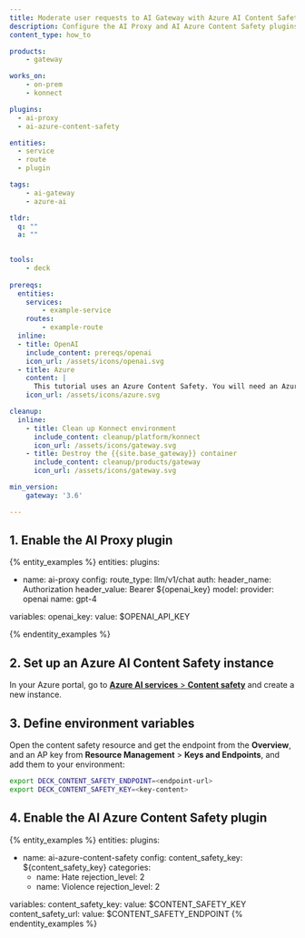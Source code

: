 ```yaml
---
title: Moderate user requests to AI Gateway with Azure AI Content Safety
description: Configure the AI Proxy and AI Azure Content Safety plugins to moderate requests to your LLM
content_type: how_to

products:
    - gateway

works_on:
    - on-prem
    - konnect

plugins:
  - ai-proxy
  - ai-azure-content-safety

entities: 
  - service
  - route
  - plugin

tags:
    - ai-gateway
    - azure-ai

tldr: 
  q: ""
  a: ""
    

tools:
    - deck
  
prereqs:
  entities:
    services:
        - example-service
    routes:
        - example-route
  inline:
  - title: OpenAI
    include_content: prereqs/openai
    icon_url: /assets/icons/openai.svg
  - title: Azure
    content: |
      This tutorial uses an Azure Content Safety. You will need an Azure subscription with permissions to create a Content Safety instance.
    icon_url: /assets/icons/azure.svg

cleanup:
  inline:
    - title: Clean up Konnect environment
      include_content: cleanup/platform/konnect
      icon_url: /assets/icons/gateway.svg
    - title: Destroy the {{site.base_gateway}} container
      include_content: cleanup/products/gateway
      icon_url: /assets/icons/gateway.svg

min_version:
    gateway: '3.6'

---
```

## 1. Enable the AI Proxy plugin

{% entity_examples %}
entities:
  plugins:
  - name: ai-proxy
    config:
      route_type: llm/v1/chat
      auth:
        header_name: Authorization
        header_value: Bearer ${openai_key}
      model:
        provider: openai
        name: gpt-4

variables:
  openai_key:
    value: $OPENAI_API_KEY
    
{% endentity_examples %}

## 2. Set up an Azure AI Content Safety instance

In your Azure portal, go to [**Azure AI services** > **Content safety**](https://portal.azure.com/#view/Microsoft_Azure_ProjectOxford/CognitiveServicesHub/~/ContentSafety) and create a new instance.

## 3. Define environment variables

Open the content safety resource and get the endpoint from the **Overview**, and an AP key from **Resource Management** > **Keys and Endpoints**, and add them to your environment:

```sh
export DECK_CONTENT_SAFETY_ENDPOINT=<endpoint-url>
export DECK_CONTENT_SAFETY_KEY=<key-content>
```

## 4. Enable the AI Azure Content Safety plugin 

{% entity_examples %}
entities:
  plugins:
  - name: ai-azure-content-safety
    config:
      content_safety_key: ${content_safety_key}
      categories:
      - name: Hate
        rejection_level: 2
      - name: Violence
        rejection_level: 2
      
variables:
  content_safety_key:
    value: $CONTENT_SAFETY_KEY
  content_safety_url:
    value: $CONTENT_SAFETY_ENDPOINT
{% endentity_examples %}